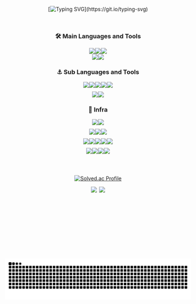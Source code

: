<div align="center">
    
[![Typing SVG](https://readme-typing-svg.demolab.com?font=Fira+Code&weight=500&pause=1000&color=26CD67&width=435&lines=I'm+Hojip-Kim.;Experienced+Software+Engineer.;Interested+in++Businessful+Projects.;Welcome+to+my+GitHub+Profile!!)](https://git.io/typing-svg)

</div>

<br>

<div align="center">
    
### 🛠 Main Languages and Tools

<div
      style="
        display: flex;
        flex-direction: column;
        align-items: center;
        justify-content: center;
        width: 30%;
      "
    >
      <div
        style="
          display: flex;
          flex-direction: row;
          align-items: center;
          justify-content: center;
        "
      >
        <img
          src="https://img.shields.io/badge/Java-F7DF1E?style=flat-square&logo=Java&logoColor=white"
        />
        <img
          src="https://img.shields.io/badge/Spring-6DB33F?style=flat-square&logo=Spring&logoColor=white"
        />
        <img
          src="https://img.shields.io/badge/Kotlin-7F52FF?style=flat-square&logo=Kotlin&logoColor=white"
        />
      </div>
      <div
        style="
          display: flex;
          flex-direction: row;
          align-items: center;
          justify-content: center;
        "
      >
        <img
          src="https://img.shields.io/badge/SpringBoot-6DB33F?style=flat-square&logo=SpringBoot&logoColor=white"
        />
        <img
          src="https://img.shields.io/badge/postgresql-4169E1?style=flat-square&logo=postgresql&logoColor=white"
        />
      </div>
    </div>

### ⚓️ Sub Languages and Tools

<div
      style="
        display: flex;
        flex-direction: column;
        align-items: center;
        justify-content: center;
        gap: 10px;
        width: 30%;
      "
    >
          <div
        style="
          display: flex;
          flex-direction: row;
          align-items: center;
          justify-content: center;
        "
      >
<img src="https://img.shields.io/badge/JavaScript-F7DF1E?style=flat-square&logo=JavaScript&logoColor=white"/>
<img src="https://img.shields.io/badge/TypeScript-3178C6?style=flat-square&logo=TypeScript&logoColor=white"/>
<img src="https://img.shields.io/badge/Node.js-339933?style=flat-square&logo=Node.js&logoColor=white"/>
<img src="https://img.shields.io/badge/React-61DAFB?style=flat-square&logo=React&logoColor=white"/>
<img src="https://img.shields.io/badge/Next.js-000000?style=flat-square&logo=Next.js&logoColor=white"/>
          </div>
          <div
        style="
          display: flex;
          flex-direction: row;
          align-items: center;
          justify-content: center;
        "
      >
<img src="https://img.shields.io/badge/Python-3776AB?style=flat-square&logo=Python&logoColor=white"/>
<img src="https://img.shields.io/badge/Flask-000000?style=flat-square&logo=Flask&logoColor=white"/>
          </div>
</div>

### 🎯 Infra
<div
      style="
        display: flex;
        flex-direction: column;
        align-items: center;
        justify-content: center;
        gap: 10px;
        width: 30%;
      "
    >
          <div
        style="
          display: flex;
          flex-direction: row;
          align-items: center;
          justify-content: center;
        "
      >
<img src="https://img.shields.io/badge/prometheus-E6522C?style=flat-square&logo=prometheus&logoColor=white"/>     
<img src="https://img.shields.io/badge/grafana-F46800?style=flat-square&logo=grafana&logoColor=white"/>     
          </div>
     <div
        style="
          display: flex;
          flex-direction: row;
          align-items: center;
          justify-content: center;
        "
      >
<img src="https://img.shields.io/badge/elasticstack-005571?style=flat-square&logo=elasticstack&logoColor=white"/> 
<img src="https://img.shields.io/badge/logstash-3492FF?style=flat-square&logo=logstash&logoColor=white"/>  
<img src="https://img.shields.io/badge/kibana-005571?style=flat-square&logo=kibana&logoColor=white"/>  
     </div>
     <div
        style="
          display: flex;
          flex-direction: row;
          align-items: center;
          justify-content: center;
        "
      >
<img src="https://img.shields.io/badge/githubactions-2088FF?style=flat-square&logo=githubactions&logoColor=white"/>
<img src="https://img.shields.io/badge/Docker-2496ED?style=flat-square&logo=Docker&logoColor=white"/>
<img src="https://img.shields.io/badge/Helm-0F1689?style=flat-square&logo=Helm&logoColor=white"/>
<img src="https://img.shields.io/badge/kubernetes-326CE5?style=flat-square&logo=kubernetes&logoColor=white"/>
<img src="https://img.shields.io/badge/k3s-4169E1?style=flat-square&logo=k3s&logoColor=white"/>
     </div>
         <div
        style="
          display: flex;
          flex-direction: row;
          align-items: center;
          justify-content: center;
        "
      >
<img src="https://img.shields.io/badge/Linux-FCC624?style=flat-square&logo=Linux&logoColor=white"/>
<img src="https://img.shields.io/badge/redis-FF4438?style=flat-square&logo=redis&logoColor=white"/>
<img src="https://img.shields.io/badge/apachekafka-231F20?style=flat-square&logo=apachekafka&logoColor=white"/>
<img src="https://img.shields.io/badge/nginx-009639?style=flat-square&logo=nginx&logoColor=white"/>
         </div>
<br>
<br>
</div>

<div align="center">
    
[![Solved.ac Profile](http://mazassumnida.wtf/api/v2/generate_badge?boj=rlaghwlq12)](https://solved.ac/rlaghwlq12/)

</div>



<div align="center" style="display: flex; align-items: center; justify-content: center;">
    <img src="https://github-readme-stats.vercel.app/api?username=Hojip-Kim&show_icons=true&theme=blue-green" style="height: 195px; max-width: 49%; margin-right: 1%;" />
    <img src="https://github-readme-stats.vercel.app/api/top-langs/?username=Hojip-Kim&layout=compact&theme=nord&hide_border=true" style="height: 195px; max-width: 49%;" />
</div>

<div align="center">
<img src="https://github.com/Hojip-Kim/Hojip-Kim/blob/output/github-contribution-grid-snake.svg"/>
</div>
